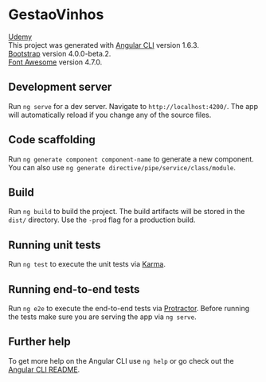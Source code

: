 # GestaoVinhos

[Udemy](https://www.udemy.com/user/gisele-bernardes-da-silva/)<br>
This project was generated with [Angular CLI](https://github.com/angular/angular-cli) version 1.6.3.<br>
[Bootstrap](https://github.com/twbs/bootstrap) version 4.0.0-beta.2.<br>
[Font Awesome](https://github.com/FortAwesome/Font-Awesome) version 4.7.0.

## Development server

Run `ng serve` for a dev server. Navigate to `http://localhost:4200/`. The app will automatically reload if you change any of the source files.

## Code scaffolding

Run `ng generate component component-name` to generate a new component. You can also use `ng generate directive/pipe/service/class/module`.

## Build

Run `ng build` to build the project. The build artifacts will be stored in the `dist/` directory. Use the `-prod` flag for a production build.

## Running unit tests

Run `ng test` to execute the unit tests via [Karma](https://karma-runner.github.io).

## Running end-to-end tests

Run `ng e2e` to execute the end-to-end tests via [Protractor](http://www.protractortest.org/).
Before running the tests make sure you are serving the app via `ng serve`.

## Further help

To get more help on the Angular CLI use `ng help` or go check out the [Angular CLI README](https://github.com/angular/angular-cli/blob/master/README.md).
